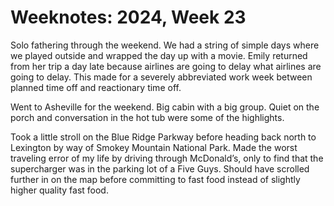 <template data-parse>2024-06-09 #weeknotes</template>

# Weeknotes: 2024, Week 23

Solo fathering through the weekend. We had a string of simple days where we played outside and wrapped the day up with a movie. Emily returned from her trip a day late because airlines are going to delay what airlines are going to delay. This made for a severely abbreviated work week between planned time off and reactionary time off.

Went to Asheville for the weekend. Big cabin with a big group. Quiet on the porch and conversation in the hot tub were some of the highlights.

Took a little stroll on the Blue Ridge Parkway before heading back north to Lexington by way of Smokey Mountain National Park. Made the worst traveling error of my life by driving through McDonald’s, only to find that the supercharger was in the parking lot of a Five Guys. Should have scrolled further in on the map before committing to fast food instead of slightly higher quality fast food.